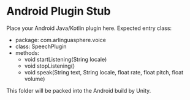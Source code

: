 # Android Plugin Stub

Place your Android Java/Kotlin plugin here. Expected entry class:

- package: com.arlinguasphere.voice
- class: SpeechPlugin
- methods:
  - void startListening(String locale)
  - void stopListening()
  - void speak(String text, String locale, float rate, float pitch, float volume)

This folder will be packed into the Android build by Unity.

